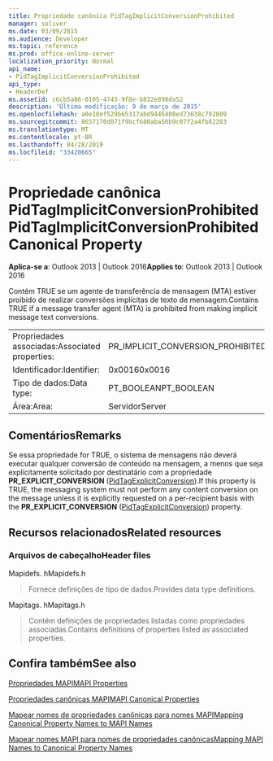 ```yaml
---
title: Propriedade canônica PidTagImplicitConversionProhibited
manager: soliver
ms.date: 03/09/2015
ms.audience: Developer
ms.topic: reference
ms.prod: office-online-server
localization_priority: Normal
api_name:
- PidTagImplicitConversionProhibited
api_type:
- HeaderDef
ms.assetid: c6cb5a86-0105-4743-9f8e-b832e898da52
description: 'Última modificação: 9 de março de 2015'
ms.openlocfilehash: a0e18ef529b65317abd9446408ed73638c792809
ms.sourcegitcommit: 8657170d071f9bcf680aba50b9c07f2a4fb82283
ms.translationtype: MT
ms.contentlocale: pt-BR
ms.lasthandoff: 04/28/2019
ms.locfileid: "33420665"
---
```

# <a name="pidtagimplicitconversionprohibited-canonical-property"></a><span data-ttu-id="318b2-103">Propriedade canônica PidTagImplicitConversionProhibited</span><span class="sxs-lookup"><span data-stu-id="318b2-103">PidTagImplicitConversionProhibited Canonical Property</span></span>

  
  
<span data-ttu-id="318b2-104">**Aplica-se a**: Outlook 2013 | Outlook 2016</span><span class="sxs-lookup"><span data-stu-id="318b2-104">**Applies to**: Outlook 2013 | Outlook 2016</span></span> 
  
<span data-ttu-id="318b2-105">Contém TRUE se um agente de transferência de mensagem (MTA) estiver proibido de realizar conversões implícitas de texto de mensagem.</span><span class="sxs-lookup"><span data-stu-id="318b2-105">Contains TRUE if a message transfer agent (MTA) is prohibited from making implicit message text conversions.</span></span>
  
|||
|:-----|:-----|
|<span data-ttu-id="318b2-106">Propriedades associadas:</span><span class="sxs-lookup"><span data-stu-id="318b2-106">Associated properties:</span></span>  <br/> |<span data-ttu-id="318b2-107">PR_IMPLICIT_CONVERSION_PROHIBITED</span><span class="sxs-lookup"><span data-stu-id="318b2-107">PR_IMPLICIT_CONVERSION_PROHIBITED</span></span>  <br/> |
|<span data-ttu-id="318b2-108">Identificador:</span><span class="sxs-lookup"><span data-stu-id="318b2-108">Identifier:</span></span>  <br/> |<span data-ttu-id="318b2-109">0x0016</span><span class="sxs-lookup"><span data-stu-id="318b2-109">0x0016</span></span>  <br/> |
|<span data-ttu-id="318b2-110">Tipo de dados:</span><span class="sxs-lookup"><span data-stu-id="318b2-110">Data type:</span></span>  <br/> |<span data-ttu-id="318b2-111">PT_BOOLEAN</span><span class="sxs-lookup"><span data-stu-id="318b2-111">PT_BOOLEAN</span></span>  <br/> |
|<span data-ttu-id="318b2-112">Área:</span><span class="sxs-lookup"><span data-stu-id="318b2-112">Area:</span></span>  <br/> |<span data-ttu-id="318b2-113">Servidor</span><span class="sxs-lookup"><span data-stu-id="318b2-113">Server</span></span>  <br/> |
   
## <a name="remarks"></a><span data-ttu-id="318b2-114">Comentários</span><span class="sxs-lookup"><span data-stu-id="318b2-114">Remarks</span></span>

<span data-ttu-id="318b2-115">Se essa propriedade for TRUE, o sistema de mensagens não deverá executar qualquer conversão de conteúdo na mensagem, a menos que seja explicitamente solicitado por destinatário com a propriedade **PR_EXPLICIT_CONVERSION** ([PidTagExplicitConversion](pidtagexplicitconversion-canonical-property.md)).</span><span class="sxs-lookup"><span data-stu-id="318b2-115">If this property is TRUE, the messaging system must not perform any content conversion on the message unless it is explicitly requested on a per-recipient basis with the **PR_EXPLICIT_CONVERSION** ([PidTagExplicitConversion](pidtagexplicitconversion-canonical-property.md)) property.</span></span>
  
## <a name="related-resources"></a><span data-ttu-id="318b2-116">Recursos relacionados</span><span class="sxs-lookup"><span data-stu-id="318b2-116">Related resources</span></span>

### <a name="header-files"></a><span data-ttu-id="318b2-117">Arquivos de cabeçalho</span><span class="sxs-lookup"><span data-stu-id="318b2-117">Header files</span></span>

<span data-ttu-id="318b2-118">Mapidefs. h</span><span class="sxs-lookup"><span data-stu-id="318b2-118">Mapidefs.h</span></span>
  
> <span data-ttu-id="318b2-119">Fornece definições de tipo de dados.</span><span class="sxs-lookup"><span data-stu-id="318b2-119">Provides data type definitions.</span></span>
    
<span data-ttu-id="318b2-120">Mapitags. h</span><span class="sxs-lookup"><span data-stu-id="318b2-120">Mapitags.h</span></span>
  
> <span data-ttu-id="318b2-121">Contém definições de propriedades listadas como propriedades associadas.</span><span class="sxs-lookup"><span data-stu-id="318b2-121">Contains definitions of properties listed as associated properties.</span></span>
    
## <a name="see-also"></a><span data-ttu-id="318b2-122">Confira também</span><span class="sxs-lookup"><span data-stu-id="318b2-122">See also</span></span>



[<span data-ttu-id="318b2-123">Propriedades MAPI</span><span class="sxs-lookup"><span data-stu-id="318b2-123">MAPI Properties</span></span>](mapi-properties.md)
  
[<span data-ttu-id="318b2-124">Propriedades canônicas MAPI</span><span class="sxs-lookup"><span data-stu-id="318b2-124">MAPI Canonical Properties</span></span>](mapi-canonical-properties.md)
  
[<span data-ttu-id="318b2-125">Mapear nomes de propriedades canônicas para nomes MAPI</span><span class="sxs-lookup"><span data-stu-id="318b2-125">Mapping Canonical Property Names to MAPI Names</span></span>](mapping-canonical-property-names-to-mapi-names.md)
  
[<span data-ttu-id="318b2-126">Mapear nomes MAPI para nomes de propriedades canônicas</span><span class="sxs-lookup"><span data-stu-id="318b2-126">Mapping MAPI Names to Canonical Property Names</span></span>](mapping-mapi-names-to-canonical-property-names.md)

